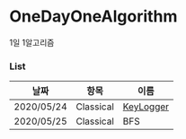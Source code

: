 # OneDayOneAlgorithm
1일 1알고리즘

### List
|날짜|항목|이름|
|----|----|----|
|2020/05/24|Classical|[KeyLogger](https://github.com/Re-Coma/OneDayOneAlgorithm/tree/master/Classic/KeyLogger)|
|2020/05/25|Classical|BFS|(https://github.com/Re-Coma/OneDayOneAlgorithm/tree/master/Classic/bfs/java)|
